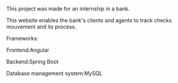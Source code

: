 This project was made for an internship in a bank.

This website enables the bank's clients and agents to track checks mouvement and its process.

Frameworks: 

Frontend:Angular

Backend:Spring Boot

Database management system:MySQL
